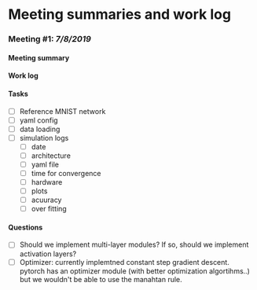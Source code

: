 # Meeting summaries and work log
### **Meeting #1:** *7/8/2019*
#### Meeting summary
#### Work log
#### Tasks
- [ ] Reference MNIST network
- [ ] yaml config
- [ ] data loading
- [ ] simulation logs
  - [ ] date
  - [ ] architecture
  - [ ] yaml file
  - [ ] time for convergence
  - [ ] hardware
  - [ ] plots
  - [ ] acuuracy
  - [ ] over fitting
#### Questions
- [ ] Should we implement multi-layer modules? If so, should we implement activation layers?
- [ ]  Optimizer: currently implemtned constant step gradient descent. pytorch has an optimizer module (with better optimization algortihms..)  but we wouldn't be able to use the manahtan rule.